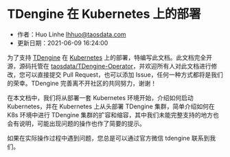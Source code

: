 # TDengine 在 Kubernetes 上的部署

- 作者：Huo Linhe <lhhuo@taosdata.com>
- 更新日期：2021-06-09 16:24:00

为了支持 [TDengine] 在 [Kubernetes][K8s] 上的部署，特编写此文档。此文档完全开源，源码托管在 [taosdata/TDengine-Operator](https://github.com/taosdata/TDengine-Operator)，并欢迎所有人对此文档进行修改，您可以直接提交 Pull Request，也可以添加 Issue，任何一种方式都将是我们的荣幸。TDengine 完善离不开社区的共同努力，谢谢！

在本文档中，我们将从部署一套 Kubernetes 环境开始，介绍如何启动 Kubernetes，并在 Kubernetes 上从头部署 TDengine 集群，简单介绍如何在 K8s 环境中进行 TDengine 集群的扩容和缩容，其中我们未能完整支持的地方也会有说明，可能出现问题的操作也作了简要的提示。

如果在实际操作过程中遇到问题，您总是可以通过官方微信 tdengine 联系到我们。

[TDengine]: https://github.com/taosdata/TDengine
[K8s]: https://kubernetes.io/
